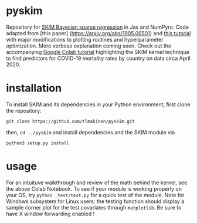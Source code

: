 # pyskim
Repository for [SKIM Bayesian sparse regression](https://arxiv.org/abs/1905.06501) in Jax and NumPyro. Code adapted from [this paper]
(https://arxiv.org/abs/1905.06501) and [this tutorial](http://num.pyro.ai/en/latest/examples/sparse_regression.html) with major modifications to plotting routines
and hyperparameter optimization. More verbose explanation coming soon. Check out the accompanying
[Google Colab tutorial](https://colab.research.google.com/drive/1hZPsjLAQGobymd1Hc2qISJXMXscYGsU3#scrollTo=iywDKXqeE6oj) highlighting the SKIM kernel technique to find predictors for COVID-19 mortality rates by country on data circa 
April 2020.

# installation
To install SKIM and its dependencies in your Python environment, first clone the repository:

`git clone https://github.com/tlmakinen/pyskim.git`

then, 
`cd ../pyskim`
and install dependencies and the SKIM module via

`python3 setup.py install`

# usage
For an intuituve walkthrough and review of the math behind the kernel, see the above Colab Notebook. To see if your module is working properly on your OS, try
`python _test/test.py`
for a quick test of the module. Note for Windows subsystem for Linux users: the testing function should display a sample corner plot for the test covariates through `matplotlib`. Be sure to have X window forwarding enabled !
